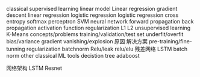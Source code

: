 classical
	supervised learning
		linear model
			Linear regression
				gradient descent
				linear regression
			logistic regression
				logistic regression
				cross entropy
			softmax
			perceptron
			SVM
		neural network
			forward propagation
			back propagation
			activation function
		regularization
			L1
			L2
	unsupervised learning
		K-Means
	concepts/problems
		training/validation/test set
		underfit/overfit
		bias/variance
		gradient vanishing/explosion
			原因
			解决方案
				pre-training/fine-tunning
				regularization
				batchnorm
				Relu/leak relu/elu
				残差网络
				LSTM
		batch norm
	other classical ML tools
		decistion tree
		adaboost

网络架构
	LSTM
	Resnet
